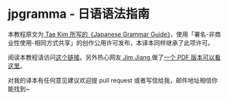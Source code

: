 # jpgramma - 日语语法指南

本教程原文为[ Tae Kim 所写的《Japanese Grammar Guide》](http://www.guidetojapanese.org/learn/grammar)，使用「署名-非商业性使用-相同方式共享」的创作公用许可发布，本译本同样继承了此项许可。

阅读本教程请访问[这个链接](res.wokanxing.info/jpgramma/)。另外热心网友[ Jim Jiang ](blog.wokanxing.info/about#c_5655608640405504)做了[一个 PDF 版本可以看这里](github.com/jiangming1399/tae-kim_cn_latex_go/releases)。

对我的译本有任何意见建议欢迎提 pull request 或者写信给我，邮件地址相信你能找到~

